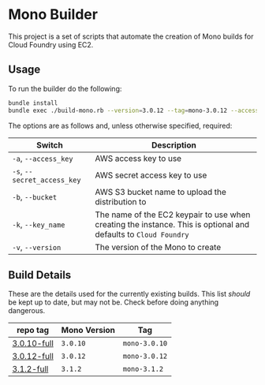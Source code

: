 # Mono Builder

This project is a set of scripts that automate the creation of Mono builds for Cloud Foundry using EC2.

## Usage
To run the builder do the following:

```bash
bundle install
bundle exec ./build-mono.rb --version=3.0.12 --tag=mono-3.0.12 --access_key=$AWS_ACCESS_KEY --secret_access_key=$AWS_SECRET_KEY --bucket=ci-labs-buildpack-downloads --key_name=labs-commander
```

The options are as follows and, unless otherwise specified, required:

| Switch | Description
| ------ | -----------
| `-a`, `--access_key` | AWS access key to use
| `-s`, `--secret_access_key` | AWS secret access key to use
| `-b`, `--bucket` | AWS S3 bucket name to upload the distribution to
| `-k`, `--key_name` | The name of the EC2 keypair to use when creating the instance.  This is optional and defaults to `Cloud Foundry`
| `-v`, `--version` | The version of the Mono to create

## Build Details
These are the details used for the currently existing builds.  This list _should_ be kept up to date, but may not be.  Check before doing anything dangerous.

|repo tag                                                                                 | Mono Version | Tag
|-----------------------------------------------------------------------------------------| ------------ | --- 
|[3.0.10-full](https://github.com/cloudfoundry-community/builder-mono/tree/3.0.10-full)   | `3.0.10`     | `mono-3.0.10`
|[3.0.12-full](https://github.com/cloudfoundry-community/builder-mono/tree/3.0.12-full)   | `3.0.12`     | `mono-3.0.12`
|[3.1.2-full](https://github.com/cloudfoundry-community/builder-mono/tree/3.1.2-full)     | `3.1.2`     | `mono-3.1.2`
